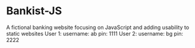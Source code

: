 # Bankist-JS
A fictional banking website focusing on JavaScript and adding usability to static websites
User 1: username: ab pin: 1111
User 2: username: bg pin: 2222
